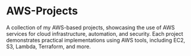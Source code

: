 # AWS-Projects
A collection of my AWS-based projects, showcasing the use of AWS services for cloud infrastructure, automation, and security. Each project demonstrates practical implementations using AWS tools, including EC2, S3, Lambda, Terraform, and more.
